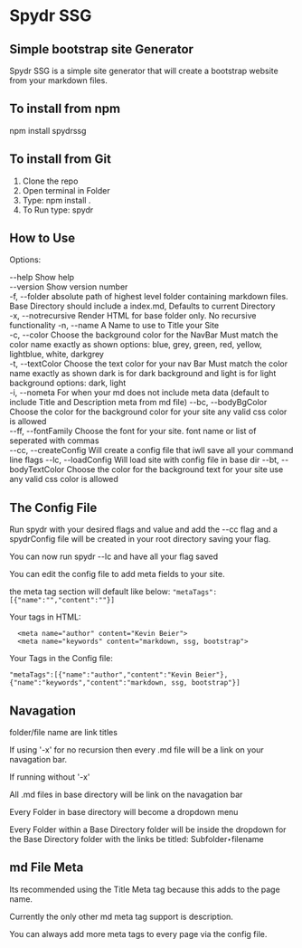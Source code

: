 # Spydr SSG

## Simple bootstrap site Generator

Spydr SSG is a simple site generator that will create a bootstrap website from your markdown files.

## To install from npm

npm install spydrssg

## To install from Git

1. Clone the repo
2. Open terminal in Folder
3. Type: npm install .
4. To Run type: spydr

## How to Use

Options:

--help Show help  
 --version Show version number  
 -f, --folder absolute path of highest level folder containing
markdown files. Base Directory should include a
index.md, Defaults to current Directory  
 -x, --notrecursive Render HTML for base folder only. No recursive
functionality
-n, --name A Name to use to Title your Site  
 -c, --color Choose the background color for the NavBar
Must match the color name exactly as shown
options: blue, grey, green, red, yellow, lightblue,
white, darkgrey  
 -t, --textColor Choose the text color for your nav Bar
Must match the color name exactly as shown
dark is for dark background and light is for light
background
options: dark, light  
 -i, --nometa For when your md does not include meta data (default to
include Title and Description meta from md file)
--bc, --bodyBgColor Choose the color for the background color for your site
any valid css color is allowed  
 --ff, --fontFamily Choose the font for your site. font name or list of
seperated with commas  
 --cc, --createConfig Will create a config file that iwll save all your
command line flags
--lc, --loadConfig Will load site with config file in base dir
--bt, --bodyTextColor Choose the color for the background text for your site
use any valid css color is allowed

## The Config File

Run spydr with your desired flags and value and add the --cc flag and a spydrConfig file will be created in your root directory saving your flag.

You can now run spydr --lc and have all your flag saved

You can edit the config file to add meta fields to your site.

the meta tag section will default like below:
`"metaTags":[{"name":"","content":""}]`

Your tags in HTML:

```
  <meta name="author" content="Kevin Beier">
  <meta name="keywords" content="markdown, ssg, bootstrap">
```

Your Tags in the Config file:

`"metaTags":[{"name":"author","content":"Kevin Beier"},{"name":"keywords","content":"markdown, ssg, bootstrap"}]`

## Navagation

folder/file name are link titles

If using '-x' for no recursion then every .md file will be a link on your navagation bar.

If running without '-x'

All .md files in base directory will be link on the navagation bar

Every Folder in base directory will become a dropdown menu

Every Folder within a Base Directory folder will be inside the dropdown for the Base Directory folder with the links be titled:
Subfolder‣filename

## md File Meta

Its recommended using the Title Meta tag because this adds to the page name.

Currently the only other md meta tag support is description.

You can always add more meta tags to every page via the config file.
